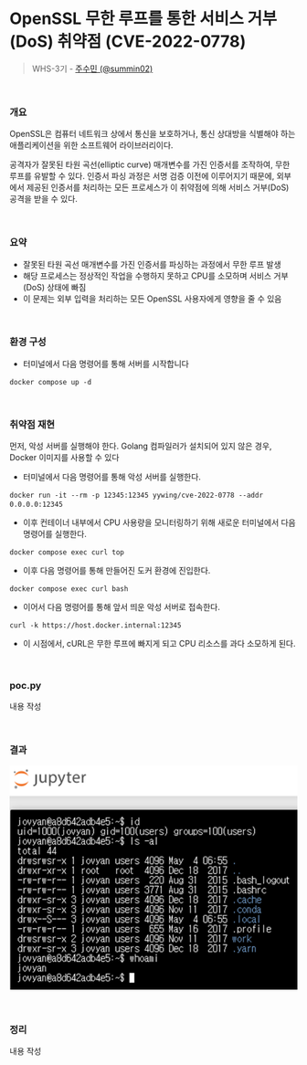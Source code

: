 # OpenSSL 무한 루프를 통한 서비스 거부(DoS) 취약점 (CVE-2022-0778)

> WHS-3기 - [주수민 (@summin02)](https://github.com/summin02)

<br/>

### 개요

OpenSSL은 컴퓨터 네트워크 상에서 통신을 보호하거나, 통신 상대방을 식별해야 하는 애플리케이션을 위한 소프트웨어 라이브러리이다.

공격자가 잘못된 타원 곡선(elliptic curve) 매개변수를 가진 인증서를 조작하여, 무한 루프를 유발할 수 있다.
인증서 파싱 과정은 서명 검증 이전에 이루어지기 때문에, 외부에서 제공된 인증서를 처리하는 모든 프로세스가 이 취약점에 의해 서비스 거부(DoS) 공격을 받을 수 있다.

<br/>

### 요약
- 잘못된 타원 곡선 매개변수를 가진 인증서를 파싱하는 과정에서 무한 루프 발생
- 해당 프로세스는 정상적인 작업을 수행하지 못하고 CPU를 소모하며 서비스 거부(DoS) 상태에 빠짐
- 이 문제는 외부 입력을 처리하는 모든 OpenSSL 사용자에게 영향을 줄 수 있음

<br/>

### 환경 구성
- 터미널에서 다음 명령어를 통해 서버를 시작합니다
```
docker compose up -d
```

<br/>

### 취약점 재현
먼저, 악성 서버를 실행해야 한다.
Golang 컴파일러가 설치되어 있지 않은 경우, Docker 이미지를 사용할 수 있다
- 터미널에서 다음 명령어를 통해 악성 서버를 실행한다.
```
docker run -it --rm -p 12345:12345 yywing/cve-2022-0778 --addr 0.0.0.0:12345
```
- 이후 컨테이너 내부에서 CPU 사용량을 모니터링하기 위해 새로운 터미널에서 다음 명령어를 실행한다.
```
docker compose exec curl top
```
- 이후 다음 명령어를 통해 만들어진 도커 환경에 진입한다.
```
docker compose exec curl bash
```
- 이어서 다음 명령어를 통해 앞서 띄운 악성 서버로 접속한다.
```
curl -k https://host.docker.internal:12345
```
- 이 시점에서, cURL은 무한 루프에 빠지게 되고 CPU 리소스를 과다 소모하게 된다.

<br/>

### poc.py

내용 작성

<br/>

### 결과

![](result.png)

<br/>

### 정리

내용 작성
